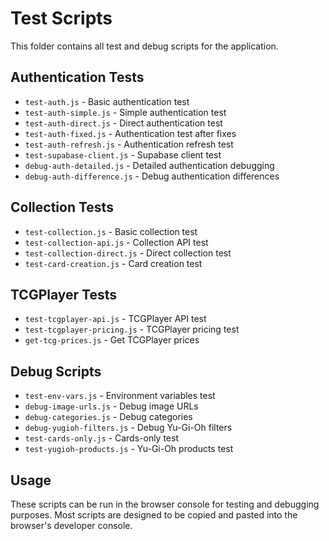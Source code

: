 # Test Scripts

This folder contains all test and debug scripts for the application.

## Authentication Tests
- `test-auth.js` - Basic authentication test
- `test-auth-simple.js` - Simple authentication test
- `test-auth-direct.js` - Direct authentication test
- `test-auth-fixed.js` - Authentication test after fixes
- `test-auth-refresh.js` - Authentication refresh test
- `test-supabase-client.js` - Supabase client test
- `debug-auth-detailed.js` - Detailed authentication debugging
- `debug-auth-difference.js` - Debug authentication differences

## Collection Tests
- `test-collection.js` - Basic collection test
- `test-collection-api.js` - Collection API test
- `test-collection-direct.js` - Direct collection test
- `test-card-creation.js` - Card creation test

## TCGPlayer Tests
- `test-tcgplayer-api.js` - TCGPlayer API test
- `test-tcgplayer-pricing.js` - TCGPlayer pricing test
- `get-tcg-prices.js` - Get TCGPlayer prices

## Debug Scripts
- `test-env-vars.js` - Environment variables test
- `debug-image-urls.js` - Debug image URLs
- `debug-categories.js` - Debug categories
- `debug-yugioh-filters.js` - Debug Yu-Gi-Oh filters
- `test-cards-only.js` - Cards-only test
- `test-yugioh-products.js` - Yu-Gi-Oh products test

## Usage
These scripts can be run in the browser console for testing and debugging purposes.
Most scripts are designed to be copied and pasted into the browser's developer console.
